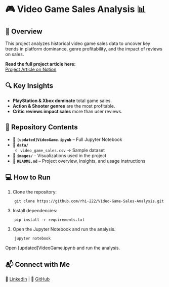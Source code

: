 # 🎮 Video Game Sales Analysis 📊  

## 📌 Overview  
This project analyzes historical video game sales data to uncover key trends in platform dominance, genre profitability, and the impact of reviews on sales.  

**Read the full project article here:**  
[Project Article on Notion](https://lying-nymphea-848.notion.site/Project-Article-1ab2aee0caf98025ba24cc587f842db8)  

## 🔍 Key Insights  
- **PlayStation & Xbox dominate** total game sales.  
- **Action & Shooter genres** are the most profitable.  
- **Critic reviews impact sales** more than user reviews.  

## 📂 Repository Contents  
- 📄 **`[updated]VideoGame.ipynb`** – Full Jupyter Notebook  
- 📁 **`data/`** 
  - `video_game_sales.csv` → Sample dataset
- 📁 **`images/`** - Visualizations used in the project
- 📄 **`README.md`** – Project overview, insights, and usage instructions

## 💻 How to Run  
1. Clone the repository:
```
    git clone https://github.com/rhi-222/Video-Game-Sales-Analysis.git
```
3. Install dependencies:  
```
    pip install -r requirements.txt
```
3. Open the Jupyter Notebook and run the analysis.
```   
    jupyter notebook
```   
Open [updated]VideoGame.ipynb and run the analysis.

## 📬 Connect with Me  
📍 [LinkedIn](https://www.linkedin.com/in/rhiannonfilli) | 💾 [GitHub](https://github.com/rhi-222)  

